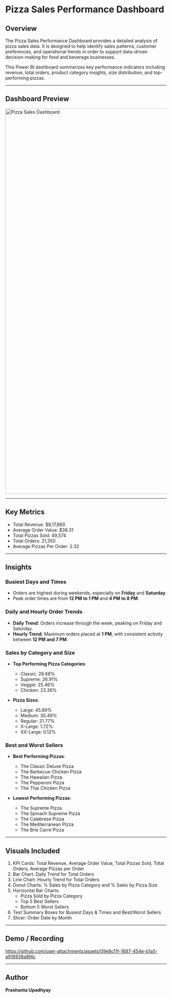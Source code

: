 # Pizza Sales Performance Dashboard

## Overview

The Pizza Sales Performance Dashboard provides a detailed analysis of pizza sales data. It is designed to help identify sales patterns, customer preferences, and operational trends in order to support data-driven decision-making for food and beverage businesses.

This Power BI dashboard summarizes key performance indicators including revenue, total orders, product category insights, size distribution, and top-performing pizzas.

---

## Dashboard Preview

<img width="1200" alt="Pizza Sales Dashboard" src="https://github.com/user-attachments/assets/98c391fd-5186-4776-878b-ea8582b7f2ed" />


---

## Key Metrics

- Total Revenue: $8,17,860  
- Average Order Value: $38.31  
- Total Pizzas Sold: 49,574  
- Total Orders: 21,350  
- Average Pizzas Per Order: 2.32  

---

## Insights

### Busiest Days and Times

- Orders are highest during weekends, especially on **Friday** and **Saturday**.
- Peak order times are from **12 PM to 1 PM** and **4 PM to 8 PM**.

### Daily and Hourly Order Trends

- **Daily Trend**: Orders increase through the week, peaking on Friday and Saturday.
- **Hourly Trend**: Maximum orders placed at **1 PM**, with consistent activity between **12 PM and 7 PM**.

### Sales by Category and Size

- **Top Performing Pizza Categories**:
  - Classic: 28.68%
  - Supreme: 26.91%
  - Veggie: 25.46%
  - Chicken: 23.36%

- **Pizza Sizes**:
  - Large: 45.89%
  - Medium: 30.49%
  - Regular: 21.77%
  - X-Large: 1.72%
  - XX-Large: 0.12%

### Best and Worst Sellers

- **Best Performing Pizzas**:
  - The Classic Deluxe Pizza
  - The Barbecue Chicken Pizza
  - The Hawaiian Pizza
  - The Pepperoni Pizza
  - The Thai Chicken Pizza

- **Lowest Performing Pizzas**:
  - The Supreme Pizza
  - The Spinach Supreme Pizza
  - The Calabrese Pizza
  - The Mediterranean Pizza
  - The Brie Carre Pizza

---

## Visuals Included

1. KPI Cards: Total Revenue, Average Order Value, Total Pizzas Sold, Total Orders, Average Pizzas per Order
2. Bar Chart: Daily Trend for Total Orders
3. Line Chart: Hourly Trend for Total Orders
4. Donut Charts: % Sales by Pizza Category and % Sales by Pizza Size
5. Horizontal Bar Charts:
   - Pizza Sold by Pizza Category
   - Top 5 Best Sellers
   - Bottom 5 Worst Sellers
6. Text Summary Boxes for Busiest Days & Times and Best/Worst Sellers
7. Slicer: Order Date by Month

---

## Demo / Recording



https://github.com/user-attachments/assets/09e8c11f-1687-454e-b1a5-a918938a8f4c



---

## Author

**Prashanta Upadhyay**  
